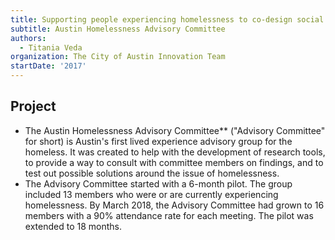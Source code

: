 ```yaml
---
title: Supporting people experiencing homelessness to co-design social services
subtitle: Austin Homelessness Advisory Committee
authors:
  - Titania Veda
organization: The City of Austin Innovation Team
startDate: '2017'
---
```

## Project

* The Austin Homelessness Advisory Committee** ("Advisory Committee" for short) is Austin's first lived experience advisory group for the homeless. It was created to help with the development of research tools, to provide a way to consult with committee members on findings, and to test out possible solutions around the issue of homelessness.
* The Advisory Committee started with a 6-month pilot. The group included 13 members who were or are currently experiencing homelessness. By March 2018, the Advisory Committee had grown to 16 members with a 90% attendance rate for each meeting. The pilot was extended to 18 months.